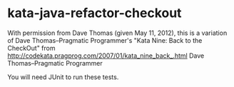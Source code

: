 kata-java-refactor-checkout
===========================

With permission from Dave Thomas (given May 11, 2012), this is a variation of Dave Thomas–Pragmatic Programmer's "Kata Nine: Back to the CheckOut" from http://codekata.pragprog.com/2007/01/kata_nine_back_.html   Dave Thomas–Pragmatic Programmer

You will need JUnit to run these tests. 